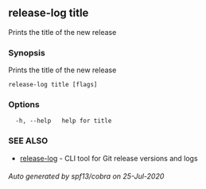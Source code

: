 ## release-log title

Prints the title of the new release

### Synopsis

Prints the title of the new release

```
release-log title [flags]
```

### Options

```
  -h, --help   help for title
```

### SEE ALSO

* [release-log](release-log.md)	 - CLI tool for Git release versions and logs

###### Auto generated by spf13/cobra on 25-Jul-2020
